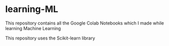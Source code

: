 # learning-ML
This repository contains all the Google Colab Notebooks which I made while learning Machine Learning

This repository uses the Scikit-learn library
